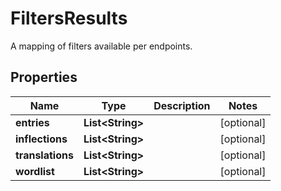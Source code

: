 

# FiltersResults

A mapping of filters available per endpoints.

## Properties

| Name | Type | Description | Notes |
|------------ | ------------- | ------------- | -------------|
|**entries** | **List&lt;String&gt;** |  |  [optional] |
|**inflections** | **List&lt;String&gt;** |  |  [optional] |
|**translations** | **List&lt;String&gt;** |  |  [optional] |
|**wordlist** | **List&lt;String&gt;** |  |  [optional] |



